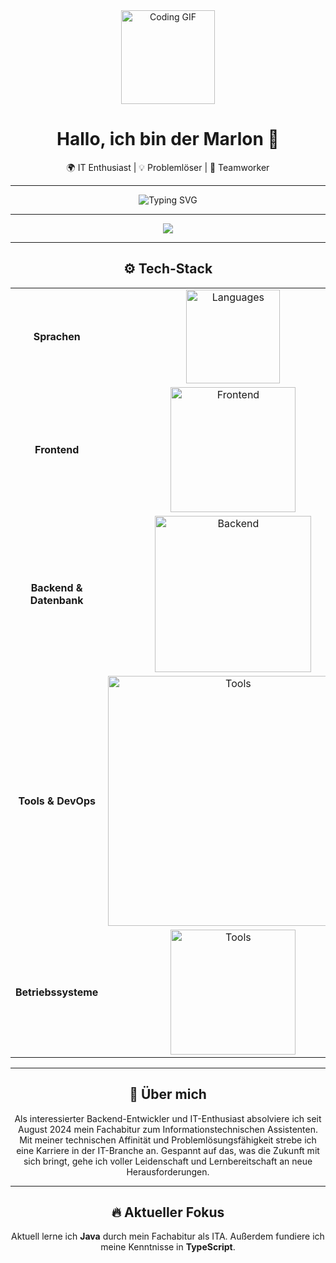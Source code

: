 <!-- Oberer Header-Bereich mit großem Emoji -->
<div align="center">
  <img src="https://avatars.githubusercontent.com/u/49077543?v=4" width="150" alt="Coding GIF">
  <h1>Hallo, ich bin der Marlon 👋</h1>
  <p>🌍 IT Enthusiast | 💡 Problemlöser | 🤝 Teamworker</p>
</div>

---

<!-- Einführung in außergewöhnlichem Stil -->
<p align="center">
  <img src="https://readme-typing-svg.demolab.com?font=Sans&center=true&pause=1000&color=FFFFFF&width=435&lines=Willkommen+auf+meinem+Github+Profil!;Siehe+dich+gerne+ein+wenig+um!" alt="Typing SVG">
</p>

---

<div align="center">
  <a href="https://discord.com/users/1032874064731185152"><img src="https://lanyard.cnrad.dev/api/1032874064731185152?hideBadges=false" /></a>
</div>

---

<!-- Tech Stack mit Skillicons und individuell angepasstem Style -->
<h2 align="center">⚙️ Tech-Stack</h2>
<div align="center">
  <table>
    <tr>
      <td align="center"><b>Sprachen</b></td>
      <td align="center"><img src="https://skillicons.dev/icons?i=java,python,ts" width="150" alt="Languages"></td>
    </tr>
    <tr>
      <td align="center"><b>Frontend</b></td>
      <td align="center"><img src="https://skillicons.dev/icons?i=html,css,md,tailwind" width="200" alt="Frontend"></td>
    </tr>
    <tr>
      <td align="center"><b>Backend & Datenbank</b></td>
      <td align="center"><img src="https://skillicons.dev/icons?i=spring,flask,discord,bots,mongodb,mysql" width="250" alt="Backend"></td>
    </tr>
    <tr>
      <td align="center"><b>Tools & DevOps</b></td>
      <td align="center"><img src="https://skillicons.dev/icons?i=git,github,stackoverflow,cloudflare,vscode,idea,pycharm,webstorm" width="400" alt="Tools"></td>
    </tr>
    <tr>
      <td align="center"><b>Betriebssysteme</b></td>
      <td align="center"><img src="https://skillicons.dev/icons?i=windows,linux,ubuntu,debian" width="200" alt="Tools"></td>
    </tr>
  </table>
</div>

---

<!-- Persönlicher Abschnitt im coolen Stil -->
<h2 align="center">🧠 Über mich</h2>

<div align="center">
  <p>
    Als interessierter Backend-Entwickler und IT-Enthusiast absolviere ich seit August 2024 mein Fachabitur zum Informationstechnischen Assistenten. Mit meiner technischen Affinität und Problemlösungsfähigkeit strebe ich eine Karriere in der IT-Branche an. Gespannt auf das, was die Zukunft mit sich bringt, gehe ich voller Leidenschaft und Lernbereitschaft an neue Herausforderungen.
  </p>
</div>

---

<!-- Animation mit progressiver Aktualisierung -->
<h2 align="center">🔥 Aktueller Fokus</h2>
<p align="center">
    Aktuell lerne ich <b>Java</b> durch mein Fachabitur als ITA. Außerdem fundiere ich meine Kenntnisse in <b>TypeScript</b>.
</p>
